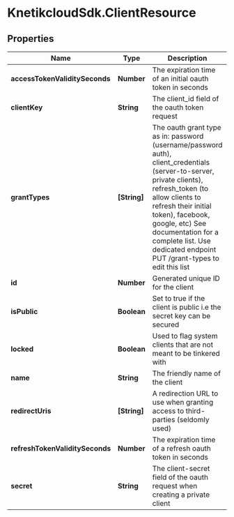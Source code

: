 # KnetikcloudSdk.ClientResource

## Properties
Name | Type | Description | Notes
------------ | ------------- | ------------- | -------------
**accessTokenValiditySeconds** | **Number** | The expiration time of an initial oauth token in seconds | [optional] 
**clientKey** | **String** | The client_id field of the oauth token request | 
**grantTypes** | **[String]** | The oauth grant type as in: password (username/password auth), client_credentials (server-to-server, private clients), refresh_token (to allow clients to refresh their initial token), facebook, google, etc) See documentation for a complete list. Use dedicated endpoint PUT /grant-types to edit this list | [optional] 
**id** | **Number** | Generated unique ID for the client | [optional] 
**isPublic** | **Boolean** | Set to true if the client is public i.e the secret key can be secured | [optional] 
**locked** | **Boolean** | Used to flag system clients that are not meant to be tinkered with | [optional] 
**name** | **String** | The friendly name of the client | 
**redirectUris** | **[String]** | A redirection URL to use when granting access to third-parties (seldomly used) | [optional] 
**refreshTokenValiditySeconds** | **Number** | The expiration time of a refresh oauth token in seconds | [optional] 
**secret** | **String** | The client-secret field of the oauth request when creating a private client | 


